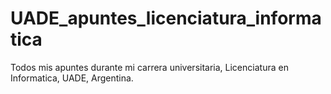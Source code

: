 # UADE_apuntes_licenciatura_informatica
Todos mis apuntes durante mi carrera universitaria, Licenciatura en Informatica, UADE, Argentina.
